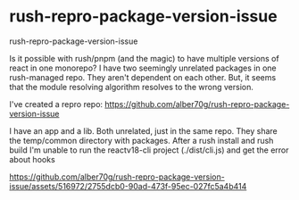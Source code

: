 # rush-repro-package-version-issue
rush-repro-package-version-issue

Is it possible with rush/pnpm (and the magic) to have multiple versions of react in one monorepo?
I have two seemingly unrelated packages in one rush-managed repo. They aren't dependent on each other. But, it seems that the module resolving algorithm resolves to the wrong version.

I've created a repro repo: https://github.com/alber70g/rush-repro-package-version-issue

I have an app and a lib. Both unrelated, just in the same repo. They share the temp/common directory with packages. After a rush install and rush build I'm unable to run the reactv18-cli project (./dist/cli.js) and get the error about hooks




https://github.com/alber70g/rush-repro-package-version-issue/assets/516972/2755dcb0-90ad-473f-95ec-027fc5a4b414

